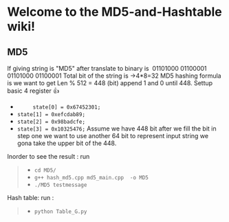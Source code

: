 # Welcome to the MD5-and-Hashtable wiki!
## MD5
If giving string is "MD5" after translate to binary is ​
01101000 01100001 01101000 01100001​
Total bit of the string is ->4*8=32​
MD5 hashing formula is we want to get Len % 512 = 448 (bit) append 1 and 0 until 448.
Settup basic 4 register 👍 
* ` 	state[0] = 0x67452301;`
* 	`state[1] = 0xefcdab89;`
* 	`state[2] = 0x98badcfe;`
* 	`state[3] = 0x10325476;`
Assume we have 448 bit after we fill the bit in step one we want to use another 64 bit to represent input string we gona take the upper bit of the 448.

Inorder to see  the result : run  
> * `cd MD5/`
> * `g++ hash_md5.cpp md5_main.cpp  -o MD5`
> * `./MD5 testmessage`

Hash table: 
run : 
> * `python Table_G.py`

